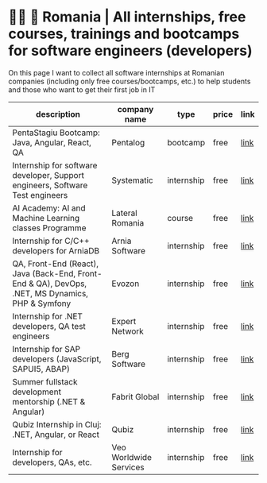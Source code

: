 # 👨‍💻 🚀 Romania | All internships, free courses, trainings and bootcamps for software engineers (developers)

On this page I want to collect all software internships at Romanian companies (including only free courses/bootcamps, etc.) to help students and those who want to get their first job in IT


| description                                                                                      | company name           | type       | price | link                                                                                                                               |
|--------------------------------------------------------------------------------------------------|------------------------|------------|-------|------------------------------------------------------------------------------------------------------------------------------------|
| PentaStagiu Bootcamp: Java, Angular, React, QA                                                   | Pentalog               | bootcamp   | free  | [link](https://digital-platform.pentalog.com/pentastagiu-brasov-registration.html)                                                 |
| Internship for software developer, Support engineers, Software Test engineers                    | Systematic             | internship | free  | [link](https://systematic.com/en-gb/careers/early-careers/internship-in-romania/)                                                  |
| AI Academy: AI and Machine Learning classes Programme                                            | Lateral Romania        | course     | free  | [link](https://www.facebook.com/Lateral.Romania/photos/a.120557274809217/1114963732035228/)                                        |
| Internship for C/C++ developers for ArniaDB                                                      | Arnia Software         | internship | free  | [link](https://www.arnia.com/jobs/internship-arniadb/)                                                                             |
| QA, Front-End (React), Java (Back-End, Front-End & QA), DevOps, .NET, MS Dynamics, PHP & Symfony | Evozon                 | internship | free  | [link](https://www.evozon.com/internship-info/)                                                                                    |
| Internship for .NET developers, QA test engineers                                                | Expert Network         | internship | free  | [link](https://expertnetwork.eu/careers-internships/)                                                                              |
| Internship for SAP developers (JavaScript, SAPUI5, ABAP)                                         | Berg Software          | internship | free  | [link](https://www.linkedin.com/posts/berg-computers-srl_internship-sapdevelopment-opportunity-activity-6929684261557927936-ytCm/) |
| Summer fullstack development mentorship (.NET & Angular)                                         | Fabrit Global          | internship | free  | [link](https://fabritglobal.com/careers/internship/)                                                                               |
| Qubiz Internship in Cluj: .NET, Angular, or React                                                | Qubiz                  | internship | free  | [link](https://hey.qubiz.com/internship/)                                                                                          |
| Internship for developers, QAs, etc.                                                             | Veo Worldwide Services | internship | free  | [link](https://veocareers.recruitee.com/entry-level-jobs-and-internships?utm_source=devstart.xyz)                                  |

